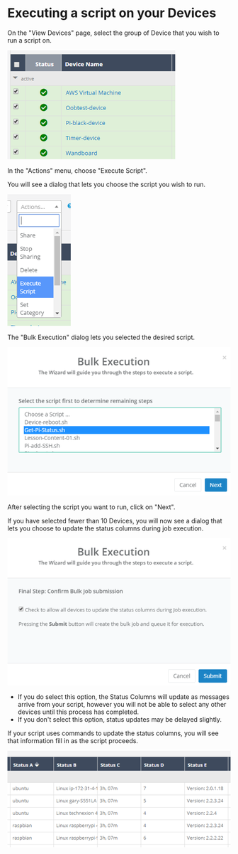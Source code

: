# Executing a script on your Devices

On the "View Devices" page, select the group of Device that you wish to run a script on.

![](../../.gitbook/assets/image%20%286%29.png)

In the "Actions" menu, choose "Execute Script".  

You will see a dialog that lets you choose the script you wish to run.

![](../../.gitbook/assets/image%20%2848%29.png)

The "Bulk Execution" dialog lets you selected the desired script.  

![](../../.gitbook/assets/image%20%2894%29.png)

After selecting the script you want to run, click on "Next".

If you have selected fewer than 10 Devices, you will now see a dialog that lets you choose to update the status columns during job execution.  

![](../../.gitbook/assets/image%20%2887%29.png)

* If you do select this option, the Status Columns will update as messages arrive from your script, however you will not be able to select any other devices until this process has completed.
* If you don't select this option, status updates may be delayed slightly.

If your script uses commands to update the status columns, you will see that information fill in as the script proceeds.

![](../../.gitbook/assets/image%20%2866%29.png)

